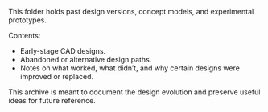 
This folder holds past design versions, concept models, and experimental prototypes.

Contents:
- Early-stage CAD designs.
- Abandoned or alternative design paths.
- Notes on what worked, what didn’t, and why certain designs were improved or replaced.

This archive is meant to document the design evolution and preserve useful ideas for future reference.
